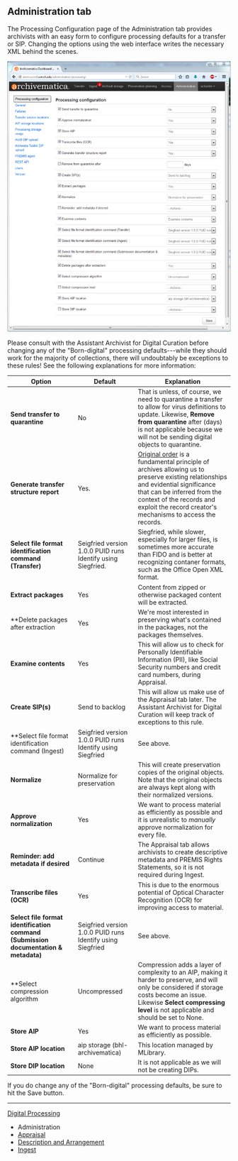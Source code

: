 ## Administration tab

The Processing Configuration page of the Administration tab provides archivists with an easy form to configure processing defaults for a transfer or SIP. Changing the options using the web interface writes the necessary XML behind the scenes.

![Processing Configuration](images/processing-configuration.png)

Please consult with the Assistant Archivist for Digital Curation before changing any of the "Born-digital" processing defaults---while they should work for the majority of collections, there will undoubtably be exceptions to these rules! See the following explanations for more information:

Option | Default | Explanation
--- | --- | ---
**Send transfer to quarantine** | No | That is unless, of course, we need to quarantine a transfer to allow for virus definitions to update. Likewise, **Remove from quarantine** after (days) is not applicable because we will not be sending digital objects to quarantine.
**Generate transfer structure report** | Yes. | [Original order](http://www2.archivists.org/glossary/terms/o/original-order) is a fundamental principle of archives allowing us to preserve existing relationships and evidential significance that can be inferred from the context of the records and exploit the record creator's mechanisms to access the records.  
**Select file format identification command (Transfer)** | Seigfried version 1.0.0 PUID runs Identify using Siegfried. | Siegfried, while slower, especially for larger files, is sometimes more accurate than FIDO and is better at recognizing contaner formats, such as the Office Open XML format.
**Extract packages** | Yes | Content from zipped or otherwise packaged content will be extracted.
**Delete packages after extraction | Yes | We're most interested in preserving what's contained in the packages, not the packages themselves.
**Examine contents** | Yes | This will allow us to check for Personally Identifiable Information (PII), like Social Security numbers and credit card numbers, during Appraisal.
**Create SIP(s)** | Send to backlog | This will allow us make use of the Appraisal tab later. The Assistant Archivist for Digital Curation will keep track of exceptions to this rule. 
**Select file format identification command (Ingest) | Seigfried version 1.0.0 PUID runs Identify using Siegfried | See above.
**Normalize** | Normalize for preservation | This will create preservation copies of the original objects. Note that the original objects are always kept along with their normalized versions.
**Approve normalization** | Yes | We want to process material as efficiently as possible and it is unrealistic to *manually* approve normalization for every file.
**Reminder: add metadata if desired** | Continue | The Appraisal tab allows archivists to create descriptive metadata and PREMIS Rights Statements, so it is not required during Ingest.
**Transcribe files (OCR)** | Yes | This is due to the enormous potential of Optical Character Recognition (OCR) for improving access to material. 
**Select file format identification command (Submission documentation & metadata)** | Seigfried version 1.0.0 PUID runs Identify using Siegfried | See above.
**Select compression algorithm | Uncompressed | Compression adds a layer of complexity to an AIP, making it harder to preserve, and will only be considered if storage costs become an issue. Likewise **Select compressing level** is not applicable and should be set to None.
**Store AIP** | Yes | We want to process material as efficiently as possible.
**Store AIP location** | aip storage (bhl-archivematica)| This location managed by MLibrary.
**Store DIP location** | None | It is not applicable as we will not be creating DIPs.
  
If you do change any of the "Born-digital" processing defaults, be sure to hit the Save button.
  
***

[Digital Processing](digital-processing.md)
  * Administration
  * [Appraisal](appraisal.md)
  * [Description and Arrangement](arrangement.md)
  * [Ingest](ingest.md)

